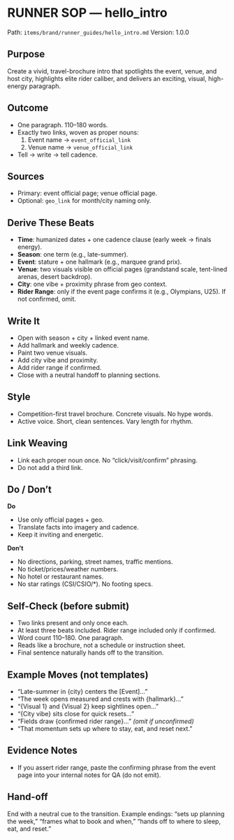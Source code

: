# RUNNER SOP — hello_intro
Path: `items/brand/runner_guides/hello_intro.md`
Version: 1.0.0

## Purpose
Create a vivid, travel-brochure intro that spotlights the event, venue, and host city, highlights elite rider caliber, and delivers an exciting, visual, high-energy paragraph.

## Outcome
- One paragraph. 110–180 words.
- Exactly two links, woven as proper nouns:
  1) Event name → `event_official_link`
  2) Venue name → `venue_official_link`
- Tell → write → tell cadence.

## Sources
- Primary: event official page; venue official page.
- Optional: `geo_link` for month/city naming only.

## Derive These Beats
- **Time**: humanized dates + one cadence clause (early week → finals energy).
- **Season**: one term (e.g., late-summer).
- **Event**: stature + one hallmark (e.g., marquee grand prix).
- **Venue**: two visuals visible on official pages (grandstand scale, tent-lined arenas, desert backdrop).
- **City**: one vibe + proximity phrase from geo context.
- **Rider Range**: only if the event page confirms it (e.g., Olympians, U25). If not confirmed, omit.

## Write It
- Open with season + city + linked event name.
- Add hallmark and weekly cadence.
- Paint two venue visuals.
- Add city vibe and proximity.
- Add rider range if confirmed.
- Close with a neutral handoff to planning sections.

## Style
- Competition-first travel brochure. Concrete visuals. No hype words.
- Active voice. Short, clean sentences. Vary length for rhythm.

## Link Weaving
- Link each proper noun once. No “click/visit/confirm” phrasing.
- Do not add a third link.

## Do / Don’t
**Do**
- Use only official pages + geo.
- Translate facts into imagery and cadence.
- Keep it inviting and energetic.

**Don’t**
- No directions, parking, street names, traffic mentions.
- No ticket/prices/weather numbers.
- No hotel or restaurant names.
- No star ratings (CSI/CSIO/*). No footing specs.

## Self-Check (before submit)
- Two links present and only once each.
- At least three beats included. Rider range included only if confirmed.
- Word count 110–180. One paragraph.
- Reads like a brochure, not a schedule or instruction sheet.
- Final sentence naturally hands off to the transition.

## Example Moves (not templates)
- “Late-summer in {city} centers the [Event]…”
- “The week opens measured and crests with {hallmark}…”
- “{Visual 1} and {Visual 2} keep sightlines open…”
- “{City vibe} sits close for quick resets…”
- “Fields draw {confirmed rider range}…” *(omit if unconfirmed)*
- “That momentum sets up where to stay, eat, and reset next.”

## Evidence Notes
- If you assert rider range, paste the confirming phrase from the event page into your internal notes for QA (do not emit).

## Hand-off
End with a neutral cue to the transition. Example endings: “sets up planning the week,” “frames what to book and when,” “hands off to where to sleep, eat, and reset.”

